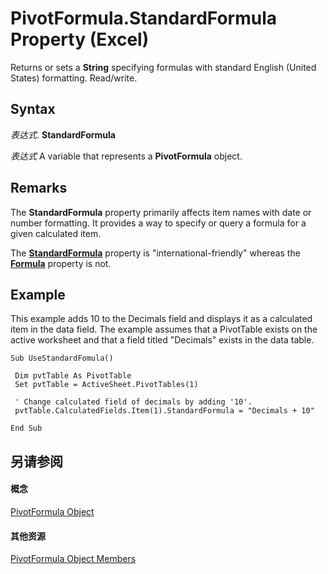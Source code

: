 
# PivotFormula.StandardFormula Property (Excel)

Returns or sets a  **String** specifying formulas with standard English (United States) formatting. Read/write.


## Syntax

 _表达式_. **StandardFormula**

 _表达式_ A variable that represents a **PivotFormula** object.


## Remarks

The  **StandardFormula** property primarily affects item names with date or number formatting. It provides a way to specify or query a formula for a given calculated item.

The  **[StandardFormula](795273e3-e9c8-853d-2328-dddce0e6a72e.md)** property is "international-friendly" whereas the **[Formula](ae7caa68-ac06-51ac-d39c-fc32cee7795a.md)** property is not.


## Example

This example adds 10 to the Decimals field and displays it as a calculated item in the data field. The example assumes that a PivotTable exists on the active worksheet and that a field titled "Decimals" exists in the data table.


```
Sub UseStandardFomula() 
 
 Dim pvtTable As PivotTable 
 Set pvtTable = ActiveSheet.PivotTables(1) 
 
 ' Change calculated field of decimals by adding '10'. 
 pvtTable.CalculatedFields.Item(1).StandardFormula = "Decimals + 10" 
 
End Sub
```


## 另请参阅


#### 概念


[PivotFormula Object](2955dad6-d686-1a83-ab56-76a00272c7e2.md)
#### 其他资源


[PivotFormula Object Members](http://msdn.microsoft.com/library/8cd6a78c-0b06-353c-8a74-83996eed80b2%28Office.15%29.aspx)